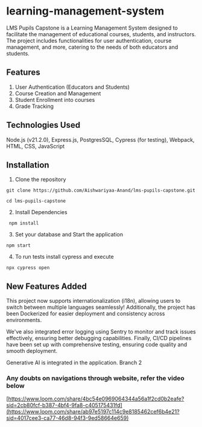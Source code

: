 # learning-management-system

LMS Pupils Capstone is a Learning Management System designed to facilitate the management of educational courses, students, and instructors. The project includes functionalities for user authentication, course management, and more, catering to the needs of both educators and students.

## Features

1. User Authentication (Educators and Students)
2. Course Creation and Management
3. Student Enrollment into courses
4. Grade Tracking

## Technologies Used

Node.js (v21.2.0),
Express.js,
PostgresSQL,
Cypress (for testing),
Webpack,
HTML, CSS, JavaScript

## Installation

1. Clone the repository

`git clone https://github.com/Aishwariyaa-Anand/lms-pupils-capstone.git`

`cd lms-pupils-capstone `

2. Install Dependencies

` npm install`

3. Set your database and Start the application

`npm start`

4. To run tests install cypress and execute

`npx cypress open`

## New Features Added

This project now supports internationalization (i18n), allowing users to switch between multiple languages seamlessly! Additionally, the project has been Dockerized for easier deployment and consistency across environments.

We've also integrated error logging using Sentry to monitor and track issues effectively, ensuring better debugging capabilities. Finally, CI/CD pipelines have been set up with comprehensive testing, ensuring code quality and smooth deployment.

Generative AI is integrated in the application. Branch 2

### Any doubts on navigations through website, refer the video below

[https://www.loom.com/share/4bc54e0969064344a56a1f2cd0b2eafe?sid=2cb80fcf-b387-4bf4-9fa8-c405175431fd](https://www.loom.com/share/ab97e5197c114c9e8185462cef6b4e21?sid=4017cee3-ca77-46d8-94f3-9ed58664e659)
